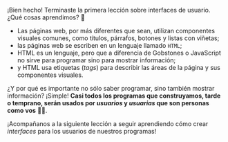 ¡Bien hecho! Terminaste la primera lección sobre interfaces de usuario. ¿Qué cosas aprendimos? :thought_balloon:  

* Las páginas web, por más diferentes que sean, utilizan componentes visuales comunes, como títulos, párrafos, botones y listas con viñetas;
* las páginas web se escriben en un lenguaje llamado `HTML`;
* HTML es un lenguaje, pero que a diferencia de Gobstones o JavaScript no sirve para programar sino para mostrar información;
* y HTML usa etiquetas (_tags_) para describir las áreas de la página y sus componentes visuales.

¿Y por qué es importante no sólo saber programar, sino también mostrar información? ¡Simple! **Casi todos los programas que construyamos, tarde o temprano, serán usados por _usuarios_ y _usuarias_ que son personas como vos** :ok_woman:.  

¡Acompañanos a la siguiente lección a seguir aprendiendo cómo crear _interfaces_ para los usuarios de nuestros programas!   



